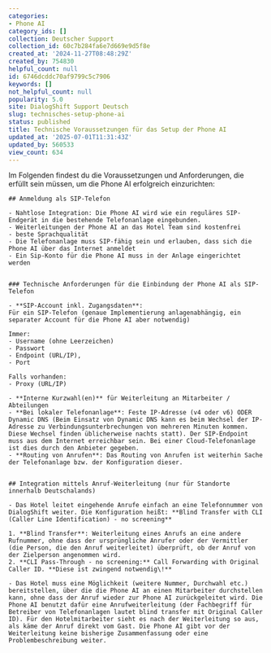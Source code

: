```yaml
---
categories:
- Phone AI
category_ids: []
collection: Deutscher Support
collection_id: 60c7b284fa6e7d669e9d5f8e
created_at: '2024-11-27T08:48:29Z'
created_by: 754830
helpful_count: null
id: 6746dcddc70af9799c5c7906
keywords: []
not_helpful_count: null
popularity: 5.0
site: DialogShift Support Deutsch
slug: technisches-setup-phone-ai
status: published
title: Technische Voraussetzungen für das Setup der Phone AI
updated_at: '2025-07-01T11:31:43Z'
updated_by: 560533
view_count: 634
---
```


Im Folgenden findest du die Voraussetzungen und Anforderungen, die erfüllt sein müssen, um die Phone AI erfolgreich einzurichten:
    
    
    ## Anmeldung als SIP-Telefon
    
    - Nahtlose Integration: Die Phone AI wird wie ein reguläres SIP-Endgerät in die bestehende Telefonanlage eingebunden.
    - Weiterleitungen der Phone AI an das Hotel Team sind kostenfrei
    - beste Sprachqualität
    - Die Telefonanlage muss SIP-fähig sein und erlauben, dass sich die Phone AI über das Internet anmeldet
    - Ein Sip-Konto für die Phone AI muss in der Anlage eingerichtet werden
    
    
    ### Technische Anforderungen für die Einbindung der Phone AI als SIP-Telefon
    
    - **SIP-Account inkl. Zugangsdaten**: 
    Für ein SIP-Telefon (genaue Implementierung anlagenabhängig, ein separater Account für die Phone AI aber notwendig)
    
    Immer:
    - Username (ohne Leerzeichen)
    - Passwort
    - Endpoint (URL/IP), 
    - Port
    
    Falls vorhanden:
    - Proxy (URL/IP) 
    
    - **Interne Kurzwahl(en)** für Weiterleitung an Mitarbeiter / Abteilungen
    - **Bei lokaler Telefonanlage**: Feste IP-Adresse (v4 oder v6) ODER Dynamic DNS (Beim Einsatz von Dynamic DNS kann es beim Wechsel der IP-Adresse zu Verbindungsunterbrechungen von mehreren Minuten kommen. Diese Wechsel finden üblicherweise nachts statt). Der SIP-Endpoint muss aus dem Internet erreichbar sein. Bei einer Cloud-Telefonanlage ist dies durch den Anbieter gegeben.
    - **Routing von Anrufen**: Das Routing von Anrufen ist weiterhin Sache der Telefonanlage bzw. der Konfiguration dieser.
    
    
    ## Integration mittels Anruf-Weiterleitung (nur für Standorte innerhalb Deutschalands)
    
    - Das Hotel leitet eingehende Anrufe einfach an eine Telefonnummer von DialogShift weiter. Die Konfiguration heißt: **Blind Transfer with CLI (Caller Line Identification) - no screening**
    
    1. **Blind Transfer**: Weiterleitung eines Anrufs an eine andere Rufnummer, ohne dass der ursprüngliche Anrufer oder der Vermittler (die Person, die den Anruf weiterleitet) überprüft, ob der Anruf von der Zielperson angenommen wird.
    2. **CLI Pass-Through - no screening:** Call Forwarding with Original Caller ID. **Diese ist zwingend notwendig\!**
    
    - Das Hotel muss eine Möglichkeit (weitere Nummer, Durchwahl etc.) bereitstellen, über die die Phone AI an einen Mitarbeiter durchstellen kann, ohne dass der Anruf wieder zur Phone AI zurückgeleitet wird. Die Phone AI benutzt dafür eine Anrufweiterleitung (der Fachbegriff für Betreiber von Telefonanlagen lautet blind transfer mit Original Caller ID). Für den Hotelmitarbeiter sieht es nach der Weiterleitung so aus, als käme der Anruf direkt vom Gast. Die Phone AI gibt vor der Weiterleitung keine bisherige Zusammenfassung oder eine Problembeschreibung weiter.